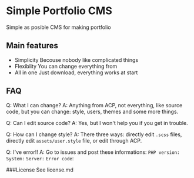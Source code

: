 
# Simple Portfolio CMS
Simple as posible CMS for making portfolio

## Main features
- Simplicity
Becouse nobody like complicated things
- Flexiblity
You can change everything from
- All in one
Just download, everything works at start 

## FAQ
Q: What I can change?
A: Anything from ACP, not everything, like source code, but you can change: style, users, themes and some more things.

Q: Can I edit source code?
A: Yes, but I won't help you if you get in trouble.

Q: How can I change style?
A: There three ways: directly edit `.scss` files, directly edit `assets/user.style` file, or edit through ACP.

Q: I've error!!
A: Go to issues and post these informations:
`PHP version:`
`System:`
`Server:`
`Error code`:

###License
See license.md
